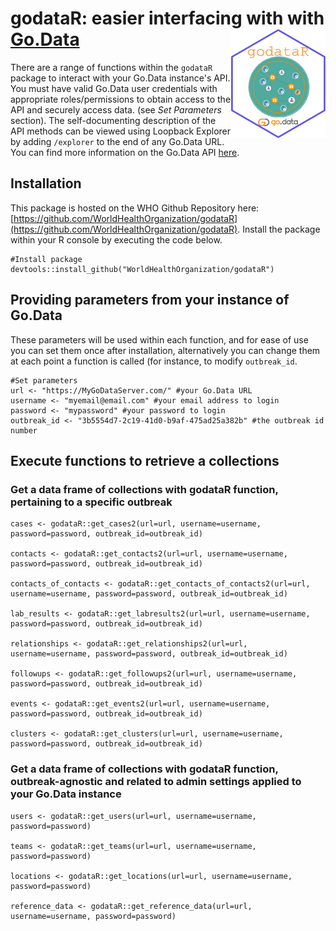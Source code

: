 # godataR: easier interfacing with with [Go.Data](https://www.who.int/tools/godata) <img src="assets/hex-godataR_nourl.png" align="right" height="175"/>

There are a range of functions within the `godataR` package to interact with your Go.Data instance's API. You must have valid Go.Data user credentials with appropriate roles/permissions to obtain access to the API and securely access data. (see *Set Parameters* section). The self-documenting description of the API methods can be viewed using Loopback Explorer by adding `/explorer` to the end of any Go.Data URL.  You can find more information on the Go.Data API [here](https://worldhealthorganization.github.io/godata/api-docs/).

## Installation
This package is hosted on the WHO Github Repository here: [https://github.com/WorldHealthOrganization/godataR](https://github.com/WorldHealthOrganization/godataR).
Install the package within your R console by executing the code below.

```
#Install package
devtools::install_github("WorldHealthOrganization/godataR")
```

## Providing parameters from your instance of Go.Data
These parameters will be used within each function, and for ease of use you can set them once after installation, alternatively you can change them at each point a function is called (for instance, to modify `outbreak_id`.

```
#Set parameters
url <- "https://MyGoDataServer.com/" #your Go.Data URL
username <- "myemail@email.com" #your email address to login
password <- "mypassword" #your password to login
outbreak_id <- "3b5554d7-2c19-41d0-b9af-475ad25a382b" #the outbreak id number
```

## Execute functions to retrieve a collections
### Get a data frame of collections with godataR function, pertaining to a specific outbreak
```
cases <- godataR::get_cases2(url=url, username=username, password=password, outbreak_id=outbreak_id)

contacts <- godataR::get_contacts2(url=url, username=username, password=password, outbreak_id=outbreak_id)

contacts_of_contacts <- godataR::get_contacts_of_contacts2(url=url, username=username, password=password, outbreak_id=outbreak_id)

lab_results <- godataR::get_labresults2(url=url, username=username, password=password, outbreak_id=outbreak_id)

relationships <- godataR::get_relationships2(url=url, username=username, password=password, outbreak_id=outbreak_id)

followups <- godataR::get_followups2(url=url, username=username, password=password, outbreak_id=outbreak_id)

events <- godataR::get_events2(url=url, username=username, password=password, outbreak_id=outbreak_id)

clusters <- godataR::get_clusters(url=url, username=username, password=password, outbreak_id=outbreak_id)

```
### Get a data frame of collections with godataR function, outbreak-agnostic and related to admin settings applied to your Go.Data instance 
```
users <- godataR::get_users(url=url, username=username, password=password) 

teams <- godataR::get_teams(url=url, username=username, password=password)

locations <- godataR::get_locations(url=url, username=username, password=password)

reference_data <- godataR::get_reference_data(url=url, username=username, password=password)
```
